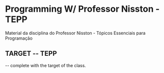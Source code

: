 # Programming W/ Professor Nisston - TEPP

Material da disciplina do Professor Nisston - Tópicos Essenciais para Programação
## TARGET -- TEPP
-- complete with the target of the class. 
